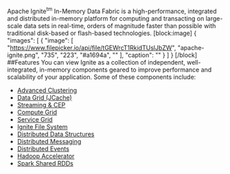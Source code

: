 Apache Ignite<sup>tm</sup> In-Memory Data Fabric is a high-performance, integrated and distributed in-memory platform for computing and transacting on large-scale data sets in real-time, orders of magnitude faster than possible with traditional disk-based or flash-based technologies.
[block:image]
{
  "images": [
    {
      "image": [
        "https://www.filepicker.io/api/file/tGEWrcT1RkidTUslJbZW",
        "apache-ignite.png",
        "735",
        "223",
        "#a1694a",
        ""
      ],
      "caption": ""
    }
  ]
}
[/block]
##Features
You can view Ignite as a collection of independent, well-integrated, in-memory components geared to improve performance and scalability of your application. Some of these components include:

  * [Advanced Clustering](doc:cluster)
  * [Data Grid (JCache)](doc:data-grid) 
  * [Streaming & CEP](doc:streaming--cep) 
  * [Compute Grid](doc:compute-grid) 
  * [Service Grid](doc:service-grid)
  * [Ignite File System](doc:igfs)
  * [Distributed Data Structures](doc:queue-and-set) 
  * [Distributed Messaging](doc:messaging) 
  * [Distributed Events](doc:events) 
  * [Hadoop Accelerator](doc:hadoop-accelerator)
  * [Spark Shared RDDs](doc:shared-rdd)